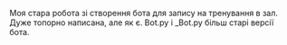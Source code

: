 Моя стара робота зі створення бота для запису на тренування в зал.
Дуже топорно написана, але як є.
Bot.py і _Bot.py більш старі версії бота.
